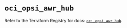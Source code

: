 # `oci_opsi_awr_hub`

Refer to the Terraform Registry for docs: [`oci_opsi_awr_hub`](https://registry.terraform.io/providers/hashicorp/oci/7.19.0/docs/resources/opsi_awr_hub).
